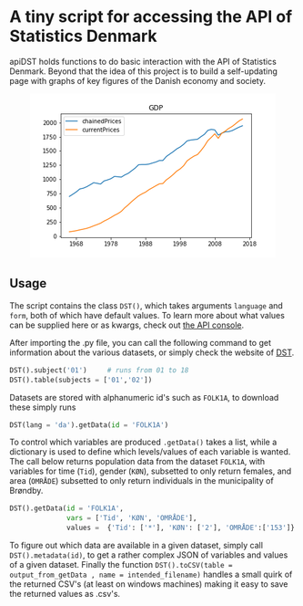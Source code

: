 # A tiny script for accessing the API of Statistics Denmark

apiDST holds functions to do basic interaction with the API of Statistics Denmark. Beyond that the idea of this project is to build a self-updating page with graphs of key figures of the Danish economy and society.  


<center><img src="gdp.png" alt="GDP plot"></center>
<!-- ![GDP](gdp.png) -->

## Usage
The script contains the class `DST()`, which takes arguments `language` and `form`, both of which have default values. To learn more about what values can be supplied here or as kwargs, check out [the API console](http://api.statbank.dk/console#subjects).


After importing the .py file, you can call the following command to get information about the various datasets, or simply check the website of [DST](statistikbanken.dk).

```python
DST().subject('01')     # runs from 01 to 18
DST().table(subjects = ['01','02'])
```
Datasets are stored with alphanumeric id's such as `FOLK1A`, to download these simply runs

```python
DST(lang = 'da').getData(id = 'FOLK1A')
```

To control which variables are produced `.getData()` takes a list, while a dictionary is used to define which levels/values of each variable is wanted. The call below returns population data from the dataset `FOLK1A`, with variables for time (`Tid`), gender (`KØN`), subsetted to only return females, and area (`OMRÅDE`) subsetted to only return individuals in the municipality of Brøndby.

```python
DST().getData(id = 'FOLK1A',
              vars = ['Tid', 'KØN', 'OMRÅDE'],
              values =  {'Tid': ['*'], 'KØN': ['2'], 'OMRÅDE':['153']} )
```

To figure out which data are available in a given dataset, simply call `DST().metadata(id)`, to get a rather complex JSON of variables and values of a given dataset. Finally the function `DST().toCSV(table = output_from_getData , name = intended_filename)` handles a small quirk of the returned CSV's (at least on windows machines) making it easy to save the returned values as .csv's. 

